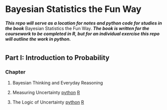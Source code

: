 # Bayesian Statistics the Fun Way

**_This repo will serve as a location for notes and python code for studies in the book_** Bayesian Statistics the Fun 
Way.
**_The book is written for the coursework to be completed in R, but for an individual exercise this repo will outline 
the work in python._**
#
## Part I: Introduction to Probability
### Chapter
1. Bayesian Thinking and Everyday Reasoning
 
2. Measuring Uncertainty
[python](https://github.com/Chris0010/bayesian-statistics-the-fun-way/blob/main/Part%20I:%20Introduction%20to%20Probability/measuringuncertainty.py)
[R](https://github.com/Chris0010/bayesian-statistics-the-fun-way/blob/main/Part%20I:%20Introduction%20to%20Probability/measuring-uncertainty.R) 

3. The Logic of Uncertainty
[python](https://github.com/Chris0010/bayesian-statistics-the-fun-way/blob/main/Part%20I:%20Introduction%20to%20Probability/thelogicofuncertainty.py)
[R](https://github.com/Chris0010/bayesian-statistics-the-fun-way/blob/main/Part%20I:%20Introduction%20to%20Probability/the-logic-of-uncertainty.R)
